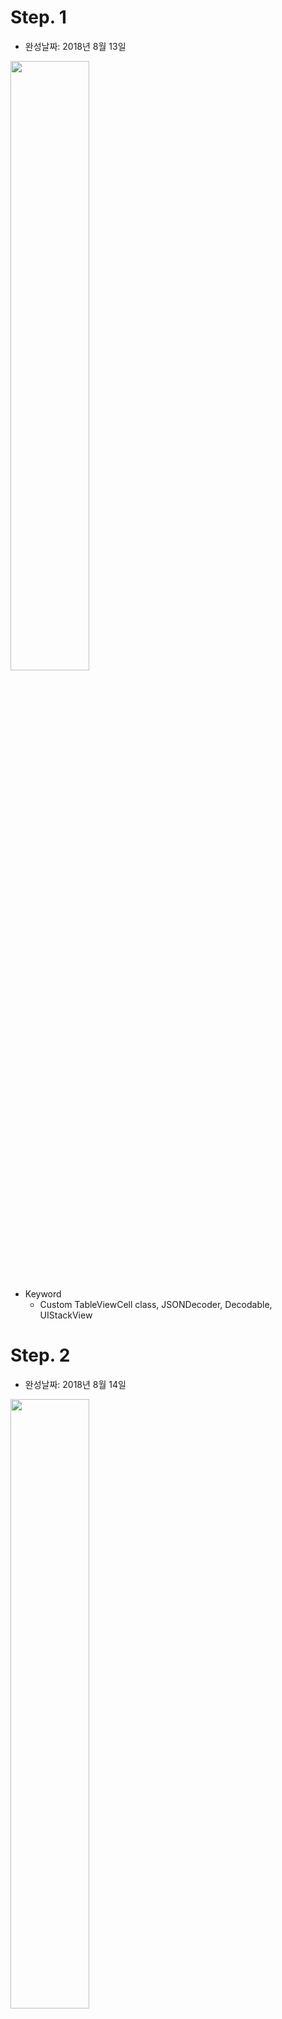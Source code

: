 # Step. 1
- 완성날짜: 2018년 8월 13일

<img src="images/step2_8.png" width="50%">

- Keyword
	- Custom TableViewCell class, JSONDecoder, Decodable, UIStackView

# Step. 2
- 완성날짜: 2018년 8월 14일

<img src="images/step2_8.png" width="50%"> 
<img src="images/step2_x.png" width="50%"> 
<img src="images/step2_plus.png" width="50%"> 

- Keyword
	- 서로 다른 화면 크기에 대응할 수 있는 오토레이아웃 적용하기

# Step. 3
- 완성날짜: 2018년 8월 16일

<img src="images/step3_demo.png" width="50%">

- Keyword
	- Custom Section Header, HeaderFooterView, Protocol inheritance, UITableView Delegate methods, UITableView DataSource methods, Enum CaseIterable Protocol

- 주요 작업사항
	- 기존 `JSONParser`객체를 `DataManager`객체로 바꾸면서 역할과 이름을 개선하였습니다.
	- 상위모듈에서 `StoreItemList`객체를 사용할 때 인터페이스를 단순화하였습니다.(init할 때 데이터 load, 실패가능한 이니셜라이저 활용)
	- 하나의 섹션에 대한 정보를 갖고 있는 StoreItemList가 StoreItem 배열뿐만 아니라 섹션에 대한 정보(title, description)를 갖습니다.
	- main, soup, side의 객체를 FoodCategory로 표현합니다.
	- 각 FoodCaterory의 정보를 배열로 갖고 있는 `SectionInfo` 상위 모델을 구현(섹션의 index접근을 위한 SectionInfo의 데이터 자료구조 선택: 배열)
	- 뷰컨트롤러가 셀이나 헤더뷰의 속성을 설정하기 위한 메서드에 인자로 모델전부를 넘겨주던 부분을 필요한 부분을 프로토콜로 넘겨주도록 개선하였습니다.
	- 테이블뷰 섹션의 Custom Header를 커스텀할 때 이전 단계에 사용하던 `BadgeLabel`을 재사용하였습니다.
	
# Step. 4
- 완성날짜: 2018년 8월 16일
- Toaster 적용

<img src="images/step4_demo.gif" width="50%">

- Keyword
	- CocoaPods, SwiftLint, Carthage, Homebrew
	- Xcode Project Terms : [참고1](https://stackoverflow.com/questions/20637435/xcode-what-is-a-target-and-scheme-in-plain-language/20637892#20637892), [참고2](https://www.edwith.org/boostcourse-ios/lecture/16841/)
	

# Step. 5
- 완성날짜: 2018년 8월 21일

<img src="images/step5_demo.gif" width="50%">


- Keyword
	- HTTP protocol, URLSession, asyn/sync, NotificationCenter Queue, DispatchQueue(GCD), Serial/Concurrent Queue, reload tableView's sections, reload tableView, 비동기 데이터 fetch + View의 업데이트 동기처리